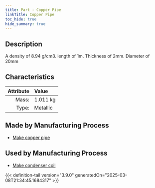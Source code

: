 ```yaml
---
title: Part - Copper Pipe
linkTitle: Copper Pipe
toc_hide: true
hide_summary: true
---
```

<!-- This is generated by the MarsSim HelpGenertor, do not edit. -->

## Description
A density of 8.94 g/cm3. length of 1m. Thickness of 2mm. Diameter of 20mm

## Characteristics

| Attribute      | Value |
|--------:|:------|
|Mass:|1.011 kg|
|Type:|Metallic|

## Made by Manufacturing Process

- [Make copper pipe](/docs/definitions/process/make-copper-pipe)

## Used by Manufacturing Process

- [Make condenser coil](/docs/definitions/process/make-condenser-coil)



{{< definition-tail version="3.9.0" generatedOn="2025-03-08T21:34:45.1684317" >}}



